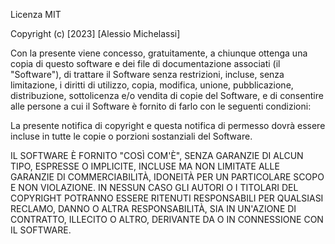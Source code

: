 Licenza MIT

Copyright (c) [2023] [Alessio Michelassi]

Con la presente viene concesso, gratuitamente, a chiunque ottenga una copia
di questo software e dei file di documentazione associati (il "Software"), di trattare
il Software senza restrizioni, incluse, senza limitazione, i diritti
di utilizzo, copia, modifica, unione, pubblicazione, distribuzione, sottolicenza e/o vendita
di copie del Software, e di consentire alle persone a cui il Software è
fornito di farlo con le seguenti condizioni:

La presente notifica di copyright e questa notifica di permesso dovrà essere incluse in tutte le
copie o porzioni sostanziali del Software.

IL SOFTWARE È FORNITO "COSÌ COM'È", SENZA GARANZIE DI ALCUN TIPO, ESPRESSE O
IMPLICITE, INCLUSE MA NON LIMITATE ALLE GARANZIE DI COMMERCIABILITÀ,
IDONEITÀ PER UN PARTICOLARE SCOPO E NON VIOLAZIONE. IN NESSUN CASO GLI
AUTORI O I TITOLARI DEL COPYRIGHT POTRANNO ESSERE RITENUTI RESPONSABILI PER QUALSIASI RECLAMO, DANNO O ALTRA
RESPONSABILITÀ, SIA IN UN'AZIONE DI CONTRATTO, ILLECITO O ALTRO, DERIVANTE DA O IN CONNESSIONE CON IL SOFTWARE.
